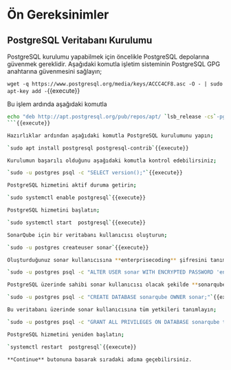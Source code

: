 # Ön Gereksinimler

## PostgreSQL Veritabanı Kurulumu

PostgreSQL kurulumu yapabilmek için öncelikle PostgreSQL depolarına güvenmek gereklidir. Aşağıdaki komutla işletim sisteminin PostgreSQL GPG anahtarına güvenmesini sağlayın;

`wget -q https://www.postgresql.org/media/keys/ACCC4CF8.asc -O - | sudo apt-key add -`{{execute}}

Bu işlem ardında aşağıdaki komutla 

```bash
echo "deb http://apt.postgresql.org/pub/repos/apt/ `lsb_release -cs`-pgdg main" >> /etc/apt/sources.list.d/pgdg.list
```{{execute}}

Hazırlıklar ardından aşağıdaki komutla PostgreSQL kurulumunu yapın;

`sudo apt install postgresql postgresql-contrib`{{execute}}

Kurulumun başarılı olduğunu aşağıdaki komutla kontrol edebilirsiniz;

`sudo -u postgres psql -c "SELECT version();"`{{execute}}

PostgreSQL hizmetini aktif duruma getirin;

`sudo systemctl enable postgresql`{{execute}}

PostgreSQL hizmetini başlatın;

`sudo systemctl start  postgresql`{{execute}}

SonarQube için bir veritabanı kullanıcısı oluşturun;

`sudo -u postgres createuser sonar`{{execute}}

Oluşturduğunuz sonar kullanıcısına **enterprisecoding** şifresini tanımlayın;

`sudo -u postgres psql -c "ALTER USER sonar WITH ENCRYPTED PASSWORD 'enterprisecoding';"`{{execute}}

PostgreSQL üzerinde sahibi sonar kullanıcısı olacak şekilde **sonarqube** veritabanını oluşturun;

`sudo -u postgres psql -c "CREATE DATABASE sonarqube OWNER sonar;"`{{execute}}

Bu veritabanı üzerinde sonar kullanıcısına tüm yetkileri tanımlayın;

`sudo -u postgres psql -c "GRANT ALL PRIVILEGES ON DATABASE sonarqube to sonar;"`{{execute}}

PostgreSQL hizmetini yeniden başlatın;

`systemctl restart  postgresql`{{execute}}

**Continue** butonuna basarak sıradaki adıma geçebilirsiniz.
